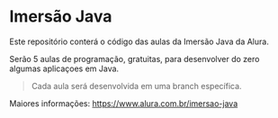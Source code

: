 # Imersão Java

Este repositório conterá o código das aulas da Imersão Java da Alura.

Serão 5 aulas de programação, gratuitas, para desenvolver do zero algumas aplicaçoes em Java.
> Cada aula será desenvolvida em uma branch específica.

Maiores informações: https://www.alura.com.br/imersao-java
